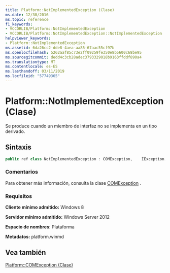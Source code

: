 ```yaml
---
title: Platform::NotImplementedException (Clase)
ms.date: 12/30/2016
ms.topic: reference
f1_keywords:
- VCCORLIB/Platform::NotImplementedException
- VCCORLIB/Platform::NotImplementedException::NotImplementedException
helpviewer_keywords:
- Platform::NotImplementedException
ms.assetid: 6da26cc2-dde8-4aea-aa85-67aac55cf97b
ms.openlocfilehash: 5262aaf85c73e2ff09259fe350e8b5600c68be95
ms.sourcegitcommit: dedd4c3cb28adec3793329018b9163ffddf890a4
ms.translationtype: MT
ms.contentlocale: es-ES
ms.lasthandoff: 03/11/2019
ms.locfileid: "57749365"
---
```

# <a name="platformnotimplementedexception-class"></a>Platform::NotImplementedException (Clase)

Se produce cuando un miembro de interfaz no se implementa en un tipo derivado.

## <a name="syntax"></a>Sintaxis

```cpp
public ref class NotImplementedException : COMException,    IException,    IPrintable,    IEquatable
```

### <a name="remarks"></a>Comentarios

Para obtener más información, consulta la clase [COMException](../cppcx/platform-comexception-class.md) .

### <a name="requirements"></a>Requisitos

**Cliente mínimo admitido:** Windows 8

**Servidor mínimo admitido:** Windows Server 2012

**Espacio de nombres**: Plataforma

**Metadatos:** platform.winmd

## <a name="see-also"></a>Vea también

[Platform::COMException (Clase)](../cppcx/platform-comexception-class.md)
